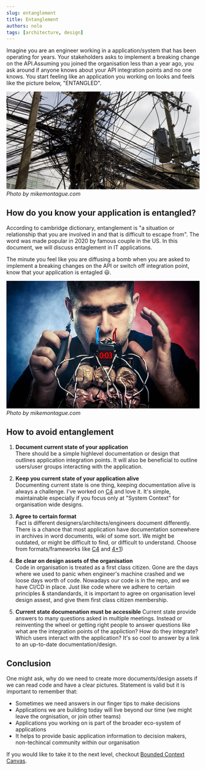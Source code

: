 ```yaml
---
slug: entanglement
title: Entanglement
authors: nolo
tags: [architecture, design]
---
```


Imagine you are an engineer working in a application/system that has been operating for years. Your stakeholders asks  to implement a breaking change on the API.Assuming you joined the organisation less than a year ago, you ask around if anyone knows  about your API integration points and no one knows. You start feeling like an application you working on looks and feels like the picture below, "ENTANGLED".

![Cable Mess](./messy-cables.png)  
*Photo by mikemontague.com*
<!--truncate-->

## How do you know your application is entangled?
According to cambridge dictionary, entanglement is "a situation or relationship that you are involved in and that is difficult to escape from". The word was made popular in 2020 by famous couple in the US. In this document, we will discuss entaglement in IT applications. 

The minute you feel like you are diffusing a bomb when you are asked to implement a breaking changes on the API or switch off integration point, know that your application is entagled :smiley:.

![Diffuce bomb](./diffusebomb.jpg)  
*Photo by mikemontague.com*

## How to avoid entanglement
1. **Document current state of your application**  
There should be a simple highlevel documentation or design that outlines application integration points. It will also be beneficial to outline users/user groups interacting with the application.

2. **Keep you current state of your application alive**  
Documenting current state is one thing, keeping documentation alive is always a challenge.
I've worked on [C4](https://c4model.com) and love it. It's simple, maintainable especially if you focus only at "System Context" for organisation wide designs.

3. **Agree to certain format**  
Fact is different designers/architects/engineers document differently. There is a chance that most application have documentation somewhere in archives in word documents, wiki of some sort. We might be outdated, or might be difficult to find, or difficult to understand. Choose from formats/frameworks like [C4](https://c4model.com) and [4+1](https://www.cs.ubc.ca/~gregor/teaching/papers/4+1view-architecture.pdf)) 

4. **Be clear on design assets of the organisation**  
Code in organisation is treated as a first class citizen. Gone are the days where we used to panic when engineer's machine crashed and we loose days worth of code. Nowadays our code is in the repo, and we have CI/CD in place.
Just like code where we adhere to certain principles & standandards, it is important to agree on organisation level design assest, and give them first class citizen membership.

5. **Current state documenation must be accessible**
Current state provide answers to many questions asked in multiple meetings. Instead or reinventing the wheel or getting right people to answer questions like what are the integration points of the appliction? How do they integrate? Which users interact with the application? It's so cool to answer by a link to an up-to-date documentation/design.

## Conclusion
One might ask, why do we need to create more documents/design assets if we can read code and have a clear pictures. Statement is valid but it is important to remember that: 

- Sometimes we need answers in our finger tips to make decisions
- Applications we are building today will live beyond our time (we might leave the orgnisation, or join other teams)
- Applications you working on is part of the broader eco-system of applications
- It helps to provide basic application information to decision makers, non-techincal community within our organisation

If you would like to take it to the next level, checkout [Bounded Context Canvas](https://github.com/ddd-crew/bounded-context-canvas). 


